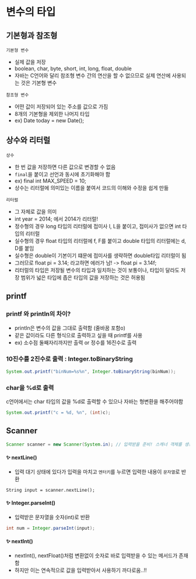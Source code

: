 # 변수의 타입

## 기본형과 참조형

```기본형 변수``` 
* 실제 값을 저장
* boolean, char, byte, short, int, long, float, double
* 자바는 C언어와 달리 참조형 변수 간의 연산을 할 수 없으므로 실제 연산에 사용되는 것은 기본형 변수

```참조형 변수```
* 어떤 값이 저장되어 있는 주소를 값으로 가짐
* 8개의 기본형을 제외한 나머지 타입
* ex) Date today = new Date();

## 상수와 리터럴

```상수```
* 한 번 값을 저장하면 다른 값으로 변경할 수 없음
* ```final```을 붙이고 선언과 동시에 초기화해야 함
* ex) final int MAX_SPEED = 10;
* 상수는 리터럴에 의미있는 이름을 붙여서 코드의 이해와 수정을 쉽게 만듦

```리터럴```
* 그 자체로 값을 의미
* int year = 2014; 에서 2014가 리터럴!
* 정수형의 경우 long 타입의 리터럴에 접미사 l, L을 붙이고, 접미사가 없으면 int 타입의 리터럴
* 실수형의 경우 float 타입의 리터럴에 f, F를 붙이고 double 타입의 리터럴에는 d, D를 붙임
* 실수형은 double이 기본이기 떄문에 접미사를 생략하면 double타입 리터럴이 됨
* 그러므로 float pi = 3.14; 라고하면 에러가 남! -> float pi = 3.14f; 
* 리터럴의 타입은 저장될 변수의 타입과 일치하는 것이 보통이나, 타입이 달라도 저장 범위가 넓은 타입에 좁은 타입의 값을 저장하는 것은 허용됨

## printf

### printf 와 println의 차이?
* println은 변수의 값을 그대로 출력함 (줄바꿈 포함o)
* 같은 값이라도 다른 형식으로 출력하고 싶을 때 printf를 사용
* ex) 소수점 둘째자리까지만 출력 or 정수를 16진수로 출력

### 10진수를 2진수로 출력 : Integer.toBinaryString

```java
System.out.printf("binNum=%s%n", Integer.toBinaryString(binNum));
```

### char을 %d로 출력
c언어에서는 char 타입의 값을 %d로 출력할 수 있으나 자바는 형변환을 해주어야함
```java
System.out.printf("c = %d, %n", (int)c);
```

## Scanner

``` java
Scanner scanner = new Scanner(System.in); // 입력받을 준비! 스캐너 객체를 생성하자
```

#### ✨ nextLine()
* 입력 대기 상태에 있다가 입력을 마치고 ```엔터키```를 누르면 입력한 내용이 ```문자열```로 반환

```
String input = scanner.nextLine();
```

#### ✨ Integer.parseInt()
* 입력받은 문자열을 숫자(int)로 반환

```java
int num = Integer.parseInt(input);
```

#### ✨ nextInt()
* nextInt(), nextFloat()처럼 변환없이 숫자로 바로 입력받을 수 있는 메서드가 존재함
* 하지만 이는 연속적으로 값을 입력받아서 사용하기 까다로움..!!



